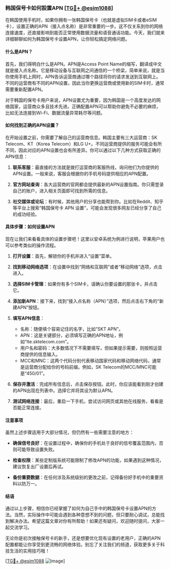 ### 韩国保号卡如何設置APN [[TG💪+ @esim1088](https://t.me/s/esim1088)]

在韩国使用手机时，如果你拥有一张韩国保号卡（也就是虚拟SIM卡或者eSIM卡），设置正确的APN（接入点名称）是非常重要的一步。这不仅关系到你的网络连接速度，还直接影响到能否正常使用数据流量和语音通话功能。今天，我们就来详细聊聊如何为韩国保号卡设置APN，让你轻松搞定网络问题。

#### 什么是APN？

首先，我们得明白什么是APN。APN是Access Point Name的缩写，翻译成中文就是接入点名称。它是移动设备与互联网之间通信的一个桥梁，简单来说，就是当你使用手机上网时，APN告诉运营商通过哪个路径将你的请求发送到互联网上。不同的运营商有不同的APN设置，因此当你更换运营商或使用新的SIM卡时，通常需要重新配置APN。

对于韩国的保号卡用户来说，APN设置尤为重要，因为韩国是一个高度发达的网络国家，运营商众多且技术先进。正确配置APN可以帮助你避免不必要的麻烦，比如无法连接到Wi-Fi、数据流量异常耗尽等问题。

#### 如何找到正确的APN设置？

在开始设置之前，你需要了解自己的运营商信息。韩国主要有三大运营商：SK Telecom、KT（Korea Telecom）和LG U+。不同运营商提供的服务可能会有所不同，因此对应的APN设置也会有所差异。你可以通过以下几种方式获取正确的APN信息：

1. **联系客服**：最直接的方法就是拨打运营商的客服热线，询问他们为你提供的APN设置。一般来说，客服会根据你的手机号码提供相应的APN配置。
   
2. **官方网站查询**：各大运营商的官网都会提供最新的APN设置指南。你只需登录自己的账户，进入相关页面即可找到所需的信息。

3. **社交媒体或论坛**：有时候，其他用户的分享也能帮到你。比如在Reddit、知乎等平台上搜索“韩国保号卡 APN 设置”，可能会发现很多网友已经分享了自己的成功经验。

#### 具体步骤：如何设置APN

现在让我们来看看具体的设置步骤吧！这里以安卓系统为例进行说明，苹果用户也可以参考类似的操作流程。

1. **打开设置**：首先，解锁你的手机并进入“设置”菜单。

2. **找到移动网络选项**：在设置中找到“网络和互联网”或者“移动网络”选项，点击进入。

3. **选择SIM卡管理**：如果你有多个SIM卡，请确认你要设置的那张卡，并点击它。

4. **添加新APN**：接下来，找到“接入点名称（APN）”选项，然后点击右下角的“新建APN”按钮。

5. **填写APN信息**：
   - 名称：随便填个容易记住的名字，比如“SKT APN”。
   - APN：这是关键部分，必须填写正确的APN地址，例如“lte.sktelecom.com”。
   - 用户名和密码：大多数情况下不需要填写，但如果提示需要，则按照运营商提供的信息输入。
   - MCC和MNC：这两个代码分别代表移动国家代码和移动网络代码，通常是运营商分配给你的号码前缀。例如，SK Telecom的MCC/MNC可能是“450/01”。

6. **保存并激活**：完成所有信息后，点击保存按钮。此时，你应该能看到刚才创建的APN出现在列表中。选择它并将其设为默认APN。

7. **测试网络连接**：最后，重启一下手机，尝试访问网页或其他在线服务，看看是否能正常连接。

#### 注意事项

虽然上述步骤适用于大部分情况，但仍然有一些需要注意的地方：

- **确保信号良好**：在设置过程中，确保你的手机处于良好的信号覆盖范围内，否则可能导致设置失败。
  
- **检查权限**：某些定制版系统可能限制了修改APN的功能，如果遇到这种情况，建议恢复出厂设置后再试。

- **备份重要数据**：在任何涉及系统级别的更改之前，记得备份好手机中的重要资料以防万一。

#### 结语

通过以上步骤，相信你已经掌握了如何为自己手中的韩国保号卡设置APN的方法。当然，实际操作中可能会遇到各种意想不到的问题，但只要耐心调试，总能找到解决办法。希望这篇文章对你有所帮助！如果还有疑问，欢迎随时提问，大家一起交流学习。

无论你是初次接触保号卡的新手，还是想要优化现有设置的老用户，正确的APN配置都能让你享受到更流畅的网络体验。别忘了关注我们的频道，获取更多关于科技生活的实用技巧哦！

[[TG💪+ @esim1088](https://t.me/s/esim1088) ![Image](https://i.postimg.cc/4NQfJmqS/Snipaste-2025-05-13-00-14-12.png)]